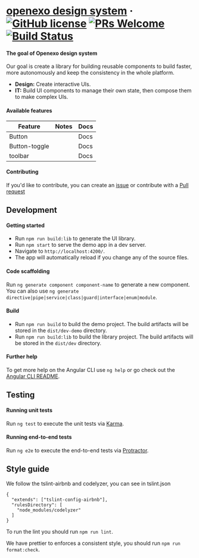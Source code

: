 # [openexo design system](https://www.openexo.com/) &middot; [![GitHub license](https://img.shields.io/badge/license-MIT-blue.svg)]() [![PRs Welcome](https://img.shields.io/badge/PRs-welcome-brightgreen.svg)](https://github.com/exolever/exo-design-system/pulls) [![Build Status](https://travis-ci.org/exolever/exo-design-system.svg?branch=master)](https://travis-ci.org/exolever/exo-design-system)

#### The goal of Openexo design system
Our goal is create a library for building reusable components to build faster, more autonomously and keep the consistency in the whole platform.

* **Design:** Create interactive UIs.
* **IT:** Build UI components to manage their own state, then compose them to make complex UIs.

#### Available features
| Feature          | Notes                                                  | Docs  |
|------------------|--------------------------------------------------------|------ |
| Button           |                                                        | Docs  |
| Button-toggle    |                                                        | Docs  |
| toolbar          |                                                        | Docs  |

#### Contributing
If you'd like to contribute, you can create an [issue](https://github.com/exolever/exo-design-system/issues) or contribute with a [Pull request](https://github.com/exolever/exo-design-system/pulls)

## Development

#### Getting started
- Run `npm run build:lib` to generate the UI library.
- Run `npm start` to serve the demo app in a dev server.
- Navigate to `http://localhost:4200/`.
- The app will automatically reload if you change any of the source files.

#### Code scaffolding
Run `ng generate component component-name` to generate a new component. You can also use
`ng generate directive|pipe|service|class|guard|interface|enum|module`.

#### Build
- Run `npm run build` to build the demo project.
The build artifacts will be stored in the `dist/dev-demo` directory.
- Run `npm run build:lib` to build the library project.
The build artifacts will be stored in the `dist/dev` directory.

#### Further help
To get more help on the Angular CLI use `ng help` or go check out the [Angular CLI README](https://github.com/angular/angular-cli/blob/master/README.md).

## Testing
#### Running unit tests
Run `ng test` to execute the unit tests via [Karma](https://karma-runner.github.io).

#### Running end-to-end tests
Run `ng e2e` to execute the end-to-end tests via [Protractor](http://www.protractortest.org/).

## Style guide
We follow the tslint-airbnb and codelyzer, you can see in tslint.json
```
{
  "extends": ["tslint-config-airbnb"],
  "rulesDirectory": [
    "node_modules/codelyzer"
  ]
}
```
To run the lint you should run `npm run lint`.

We have prettier to enforces a consistent style, you should run `npm run format:check`.

